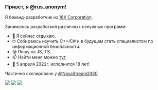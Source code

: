 ### Привет, я [@rus_anonym](https://vk.com/rus_anonym)!

Я бэкенд-разработчик из [16K Corporation](https://github.com/16K-Corporation).

Занимаюсь разработкой различных ненужных программ.

- 📱  Я сейчас отдыхаю.
- 🤓 Собираюсь изучить C++/C# и в будущем стать специалистом по информационной безопасности.
- 😒 Пишу на JS, TS.
- 📫 Найти меня можно [тут](https://rusanonym.github.io/)
- 🎂 5 апреля 2022г. исполнится 18 лет!



Частично скопировано у [@NovaStream2030](https://github.com/NovaStream2030)


![](https://github-readme-stats.vercel.app/api?username=RusAnonym&show_icons=true&theme=dark&count_private=true&hide_title=true&include_all_commits=true&hide_border=true)
![](https://github-readme-stats.vercel.app/api/top-langs/?username=RusAnonym&theme=dark&langs_count=10&layout=compact&hide_border=true)
![](https://github-readme-stats.vercel.app/api/wakatime?username=rus_anonym&range=last_7_days)
